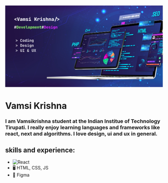 
![Futuristic Tech Cover](https://github.com/vamsikrishnacr7/vamsikrishnacr7/blob/main/Desktop%20-%201.png)
# Vamsi Krishna

### I am Vamsikrishna student at the Indian Institue of Technology Tirupati. I really enjoy learning languages and frameworks like react, next and algorithms. I love design, ui and ux in general.

## skills and experience:
* ![React](https://img.shields.io/badge/React-20232A?style=for-the-badge&logo=react&logoColor=61DAFB)
* 🖥️ HTML, CSS, JS
* 🎨 Figma


